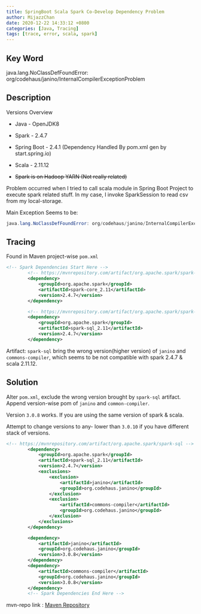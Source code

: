 ```yaml
---
title: SpringBoot Scala Spark Co-Develop Dependency Problem
author: MijazzChan
date: 2020-12-22 14:33:12 +0800
categories: [Java, Tracing]
tags: [trace, error, scala, spark]
---
```


## Key Word

java.lang.NoClassDefFoundError: org/codehaus/janino/InternalCompilerExceptionProblem

## Description

Versions Overview

+ Java - OpenJDK8

+ Spark - 2.4.7
+ Spring Boot - 2.4.1 (Dependency Handled By pom.xml gen by start.spring.io)
+ Scala - 2.11.12
+ ~~Spark is on Hadoop YARN (Not really related)~~

Problem occurred when I tried to call scala module in Spring Boot Project to execute spark related stuff. In my case, I invoke SparkSession to read csv from my local-storage.

Main Exception Seems to be:

```java
java.lang.NoClassDefFoundError: org/codehaus/janino/InternalCompilerException
```

## Tracing 

Found in Maven project-wise `pom.xml`

```xml
<!-- Spark Dependencies Start Here -->
        <!-- https://mvnrepository.com/artifact/org.apache.spark/spark-core -->
        <dependency>
            <groupId>org.apache.spark</groupId>
            <artifactId>spark-core_2.11</artifactId>
            <version>2.4.7</version>
        </dependency>

        <!-- https://mvnrepository.com/artifact/org.apache.spark/spark-sql -->
        <dependency>
            <groupId>org.apache.spark</groupId>
            <artifactId>spark-sql_2.11</artifactId>
            <version>2.4.7</version>
        </dependency>
```

Artifact: `spark-sql` bring the wrong version(higher version) of `janino` and `commons-compiler`, which seems to be not compatible with spark 2.4.7 & scala 2.11.12.

## Solution

 Alter `pom.xml`, exclude the wrong version brought by `spark-sql` artifact. Append version-wise pom of `janino` and `common-compiler`.

Version `3.0.8` works. If you are using the same version of spark & scala.

Attempt to change versions to any- lower than `3.0.10` if you have different stack of versions.

```xml
<!-- https://mvnrepository.com/artifact/org.apache.spark/spark-sql -->
        <dependency>
            <groupId>org.apache.spark</groupId>
            <artifactId>spark-sql_2.11</artifactId>
            <version>2.4.7</version>
            <exclusions>
                <exclusion>
                    <artifactId>janino</artifactId>
                    <groupId>org.codehaus.janino</groupId>
                </exclusion>
                <exclusion>
                    <artifactId>commons-compiler</artifactId>
                    <groupId>org.codehaus.janino</groupId>
                </exclusion>
            </exclusions>
        </dependency>

        <dependency>
            <artifactId>janino</artifactId>
            <groupId>org.codehaus.janino</groupId>
            <version>3.0.8</version>
        </dependency>
        <dependency>
            <artifactId>commons-compiler</artifactId>
            <groupId>org.codehaus.janino</groupId>
            <version>3.0.8</version>
        </dependency>
        <!-- Spark Dependencies End Here -->
```

mvn-repo link : [Maven Repository](https://mvnrepository.com/search?q=org.codehaus.janino)

